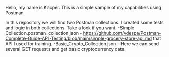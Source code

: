 Hello, my name is Kacper. This is a simple sample of my capabilities using Postman

In this repository we will find two Postman collections. I created some tests and logic in both collections. Take a look if you want.
  -Simple Collection.postman_collection.json - https://github.com/vdespa/Postman-Complete-Guide-API-Testing/blob/main/simple-grocery-store-api.md that API I used for training.
  -Basic_Crypto_Collection.json - Here we can send several GET requests and get basic cryptocurrency data.
